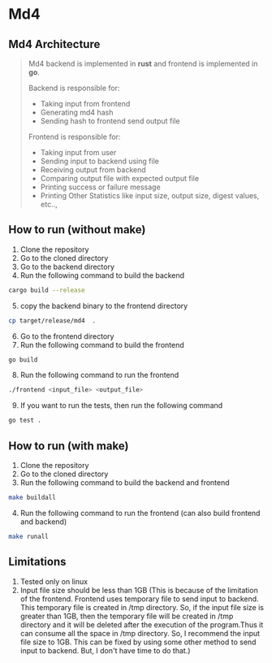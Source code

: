 # Md4

## Md4 Architecture
> Md4 backend is implemented in **rust** and frontend is implemented in **go**.
>
> Backend is responsible for:
> - Taking input from frontend
> - Generating md4 hash
> - Sending hash to frontend send output file
>
> Frontend is responsible for:
> - Taking input from user
> - Sending input to backend using file
> - Receiving output from backend
> - Comparing output file with expected output file
> - Printing success or failure message
> - Printing Other Statistics like input size, output size, digest values, etc..,

## How to run (without make)
1. Clone the repository
2. Go to the cloned directory
3. Go to the backend directory
4. Run the following command to build the backend
```bash
cargo build --release
```
5. copy the backend binary to the frontend directory
```bash
cp target/release/md4  .
```
6. Go to the frontend directory
7. Run the following command to build the frontend
```bash
go build
```
8. Run the following command to run the frontend
```bash
./frontend <input_file> <output_file>
```
9. If you want to run the tests, then run the following command
```bash
go test .
```

## How to run (with make)
1. Clone the repository
2. Go to the cloned directory
3. Run the following command to build the backend and frontend
```bash
make buildall
```
4. Run the following command to run the frontend (can also build frontend and backend)
```bash
make runall
```

## Limitations
1. Tested only on linux
2. Input file size should be less than 1GB (This is because of the limitation of the frontend. Frontend uses
temporary file to send input to backend. This temporary file is created in /tmp directory. So, if the input file size is greater than 1GB, then the temporary file will be created in /tmp directory and it will be deleted after the execution of the program.Thus it can consume all the space in /tmp directory. So, I recommend the input file size to 1GB. This can be fixed by using some other method to send input to backend. But, I don't have time to do that.)